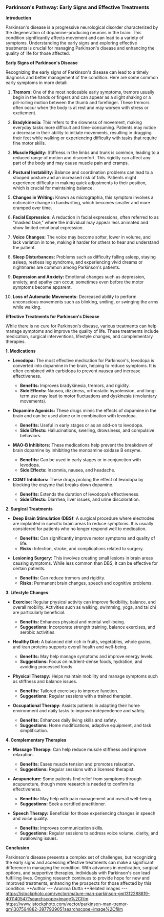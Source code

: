 ### Parkinson's Pathway: Early Signs and Effective Treatments

**Introduction**

Parkinson's disease is a progressive neurological disorder characterized by the degeneration of dopamine-producing neurons in the brain. This condition significantly affects movement and can lead to a variety of symptoms. Understanding the early signs and exploring effective treatments is crucial for managing Parkinson's disease and enhancing the quality of life for those affected.

**Early Signs of Parkinson's Disease**

Recognizing the early signs of Parkinson's disease can lead to a timely diagnosis and better management of the condition. Here are some common early symptoms in more detail:

1. **Tremors:** One of the most noticeable early symptoms, tremors usually begin in the hands or fingers and can appear as a slight shaking or a pill-rolling motion between the thumb and forefinger. These tremors often occur when the body is at rest and may worsen with stress or excitement.

2. **Bradykinesia:** This refers to the slowness of movement, making everyday tasks more difficult and time-consuming. Patients may notice a decrease in their ability to initiate movements, resulting in dragging their feet while walking or experiencing difficulty with tasks that require fine motor skills.

3. **Muscle Rigidity:** Stiffness in the limbs and trunk is common, leading to a reduced range of motion and discomfort. This rigidity can affect any part of the body and may cause muscle pain and cramps.

4. **Postural Instability:** Balance and coordination problems can lead to a stooped posture and an increased risk of falls. Patients might experience difficulty in making quick adjustments to their position, which is crucial for maintaining balance.

5. **Changes in Writing:** Known as micrographia, this symptom involves a noticeable change in handwriting, which becomes smaller and more cramped over time.

6. **Facial Expression:** A reduction in facial expressions, often referred to as "masked face," where the individual may appear less animated and show limited emotional expression.

7. **Voice Changes:** The voice may become softer, lower in volume, and lack variation in tone, making it harder for others to hear and understand the patient.

8. **Sleep Disturbances:** Problems such as difficulty falling asleep, staying asleep, restless leg syndrome, and experiencing vivid dreams or nightmares are common among Parkinson's patients.

9. **Depression and Anxiety:** Emotional changes such as depression, anxiety, and apathy can occur, sometimes even before the motor symptoms become apparent.

10. **Loss of Automatic Movements:** Decreased ability to perform unconscious movements such as blinking, smiling, or swinging the arms while walking.

**Effective Treatments for Parkinson's Disease**

While there is no cure for Parkinson's disease, various treatments can help manage symptoms and improve the quality of life. These treatments include medication, surgical interventions, lifestyle changes, and complementary therapies.

**1. Medications**

- **Levodopa:** The most effective medication for Parkinson's, levodopa is converted into dopamine in the brain, helping to reduce symptoms. It is often combined with carbidopa to prevent nausea and increase effectiveness.
  - **Benefits:** Improves bradykinesia, tremors, and rigidity.
  - **Side Effects:** Nausea, dizziness, orthostatic hypotension, and long-term use may lead to motor fluctuations and dyskinesia (involuntary movements).

- **Dopamine Agonists:** These drugs mimic the effects of dopamine in the brain and can be used alone or in combination with levodopa.
  - **Benefits:** Useful in early stages or as an add-on to levodopa.
  - **Side Effects:** Hallucinations, swelling, drowsiness, and compulsive behaviors.

- **MAO-B Inhibitors:** These medications help prevent the breakdown of brain dopamine by inhibiting the monoamine oxidase B enzyme.
  - **Benefits:** Can be used in early stages or in conjunction with levodopa.
  - **Side Effects:** Insomnia, nausea, and headache.

- **COMT Inhibitors:** These drugs prolong the effect of levodopa by blocking the enzyme that breaks down dopamine.
  - **Benefits:** Extends the duration of levodopa’s effectiveness.
  - **Side Effects:** Diarrhea, liver issues, and urine discoloration.

**2. Surgical Treatments**

- **Deep Brain Stimulation (DBS):** A surgical procedure where electrodes are implanted in specific brain areas to reduce symptoms. It is usually considered for patients who no longer respond well to medication.
  - **Benefits:** Can significantly improve motor symptoms and quality of life.
  - **Risks:** Infection, stroke, and complications related to surgery.

- **Lesioning Surgery:** This involves creating small lesions in brain areas causing symptoms. While less common than DBS, it can be effective for certain patients.
  - **Benefits:** Can reduce tremors and rigidity.
  - **Risks:** Permanent brain changes, speech and cognitive problems.

**3. Lifestyle Changes**

- **Exercise:** Regular physical activity can improve flexibility, balance, and overall mobility. Activities such as walking, swimming, yoga, and tai chi are particularly beneficial.
  - **Benefits:** Enhances physical and mental well-being.
  - **Suggestions:** Incorporate strength training, balance exercises, and aerobic activities.

- **Healthy Diet:** A balanced diet rich in fruits, vegetables, whole grains, and lean proteins supports overall health and well-being.
  - **Benefits:** May help manage symptoms and improve energy levels.
  - **Suggestions:** Focus on nutrient-dense foods, hydration, and avoiding processed foods.

- **Physical Therapy:** Helps maintain mobility and manage symptoms such as stiffness and balance issues.
  - **Benefits:** Tailored exercises to improve function.
  - **Suggestions:** Regular sessions with a trained therapist.

- **Occupational Therapy:** Assists patients in adapting their home environment and daily tasks to improve independence and safety.
  - **Benefits:** Enhances daily living skills and safety.
  - **Suggestions:** Home modifications, adaptive equipment, and task simplification.

**4. Complementary Therapies**

- **Massage Therapy:** Can help reduce muscle stiffness and improve relaxation.
  - **Benefits:** Eases muscle tension and promotes relaxation.
  - **Suggestions:** Regular sessions with a licensed therapist.

- **Acupuncture:** Some patients find relief from symptoms through acupuncture, though more research is needed to confirm its effectiveness.
  - **Benefits:** May help with pain management and overall well-being.
  - **Suggestions:** Seek a certified practitioner.

- **Speech Therapy:** Beneficial for those experiencing changes in speech and voice quality.
  - **Benefits:** Improves communication skills.
  - **Suggestions:** Regular sessions to address voice volume, clarity, and swallowing issues.

**Conclusion**

Parkinson's disease presents a complex set of challenges, but recognizing the early signs and accessing effective treatments can make a significant difference in managing the condition. With advances in medication, surgical options, and supportive therapies, individuals with Parkinson's can lead fulfilling lives. Ongoing research continues to provide hope for new and improved treatments, enhancing the prospects for those affected by this condition.
**Author --- Arunima Dutta
**Related images ---
https://istockphoto.com/vector/mature-man-parkinson-gm1312288819-401140547?searchscope=image%2Cfilm
https://www.istockphoto.com/vector/parkinson-man-tremor-gm1307564882-397793905?searchscope=image%2Cfilm
